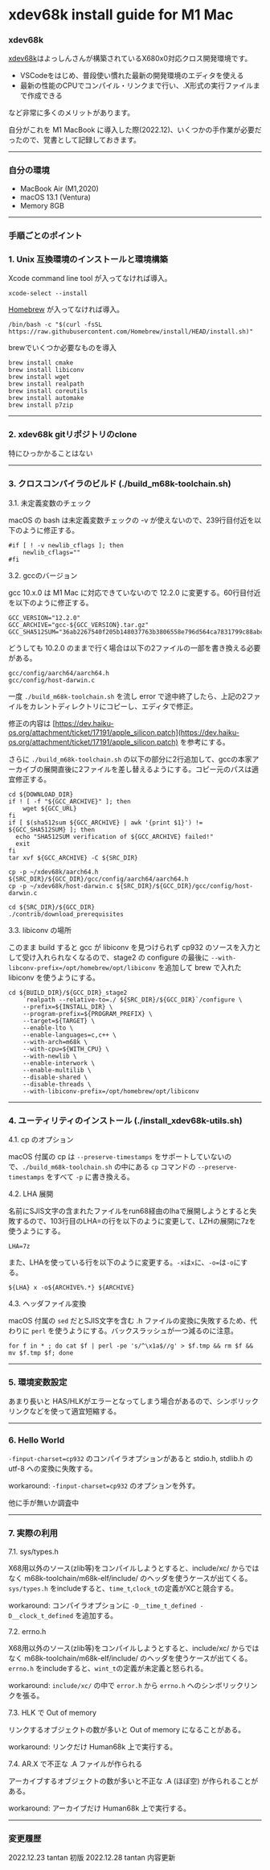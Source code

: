 # xdev68k install guide for M1 Mac

### xdev68k

[xdev68k](https://github.com/yosshin4004/xdev68k)はよっしんさんが構築されているX680x0対応クロス開発環境です。

- VSCodeをはじめ、普段使い慣れた最新の開発環境のエディタを使える
- 最新の性能のCPUでコンパイル・リンクまで行い、.X形式の実行ファイルまで作成できる

など非常に多くのメリットがあります。

自分がこれを M1 MacBook に導入した際(2022.12)、いくつかの手作業が必要だったので、覚書として記録しておきます。

---

### 自分の環境

- MacBook Air (M1,2020)
- macOS 13.1 (Ventura)
- Memory 8GB

---

### 手順ごとのポイント

### 1. Unix 互換環境のインストールと環境構築

Xcode command line tool が入ってなければ導入。

    xcode-select --install

[Homebrew](https://brew.sh/) が入ってなければ導入。

    /bin/bash -c "$(curl -fsSL https://raw.githubusercontent.com/Homebrew/install/HEAD/install.sh)"

brewでいくつか必要なものを導入

    brew install cmake
    brew install libiconv
    brew install wget
    brew install realpath
    brew install coreutils
    brew install automake
    brew install p7zip

---

### 2. xdev68k gitリポジトリのclone

特にひっかかることはない

---

### 3. クロスコンパイラのビルド (./build_m68k-toolchain.sh)

3.1. 未定義変数のチェック

macOS の bash は未定義変数チェックの -v が使えないので、239行目付近を以下のように修正する。

    #if [ ! -v newlib_cflags ]; then
	    newlib_cflags=""
    #fi

3.2. gccのバージョン

gcc 10.x.0 は M1 Mac に対応できていないので 12.2.0 に変更する。60行目付近を以下のように修正する。

    GCC_VERSION="12.2.0"
    GCC_ARCHIVE="gcc-${GCC_VERSION}.tar.gz"
    GCC_SHA512SUM="36ab2267540f205b148037763b3806558e796d564ca7831799c88abcf03393c6dc2cdc9d53e8f094f6dc1245e47a406e1782604eb9d119410d406032f59c1544"

どうしても 10.2.0 のままで行く場合は以下の2ファイルの一部を書き換える必要がある。

    gcc/config/aarch64/aarch64.h
    gcc/config/host-darwin.c

一度 `./build_m68k-toolchain.sh` を流し error で途中終了したら、上記の2ファイルをカレントディレクトリにコピーし、エディタで修正。

修正の内容は [https://dev.haiku-os.org/attachment/ticket/17191/apple_silicon.patch](https://dev.haiku-os.org/attachment/ticket/17191/apple_silicon.patch) を参考にする。

さらに `./build_m68k-toolchain.sh` の以下の部分に2行追加して、gccの本家アーカイブの展開直後に2ファイルを差し替えるようにする。コピー元のパスは適宜修正する。

    cd ${DOWNLOAD_DIR}
    if ! [ -f "${GCC_ARCHIVE}" ]; then
        wget ${GCC_URL}
    fi
    if [ $(sha512sum ${GCC_ARCHIVE} | awk '{print $1}') != ${GCC_SHA512SUM} ]; then
      echo "SHA512SUM verification of ${GCC_ARCHIVE} failed!"
      exit
    fi
    tar xvf ${GCC_ARCHIVE} -C ${SRC_DIR}

    cp -p ~/xdev68k/aarch64.h ${SRC_DIR}/${GCC_DIR}/gcc/config/aarch64/aarch64.h
    cp -p ~/xdev68k/host-darwin.c ${SRC_DIR}/${GCC_DIR}/gcc/config/host-darwin.c

    cd ${SRC_DIR}/${GCC_DIR}
    ./contrib/download_prerequisites

3.3. libiconv の場所

このまま build すると gcc が libiconv を見つけられず cp932 のソースを入力として受け入れられなくなるので、stage2 の configure の最後に `--with-libconv-prefix=/opt/homebrew/opt/libiconv` を追加して brew で入れた libiconv を使うようにする。

    cd ${BUILD_DIR}/${GCC_DIR}_stage2
        `realpath --relative-to=./ ${SRC_DIR}/${GCC_DIR}`/configure \
        --prefix=${INSTALL_DIR} \
        --program-prefix=${PROGRAM_PREFIX} \
        --target=${TARGET} \
        --enable-lto \
        --enable-languages=c,c++ \
        --with-arch=m68k \
        --with-cpu=${WITH_CPU} \
        --with-newlib \
        --enable-interwork \
        --enable-multilib \
        --disable-shared \
        --disable-threads \
        --with-libiconv-prefix=/opt/homebrew/opt/libiconv

---

### 4. ユーティリティのインストール (./install_xdev68k-utils.sh)

4.1. cp のオプション

macOS 付属の cp は `--preserve-timestamps` をサポートしていないので、`./build_m68k-toolchain.sh` の中にある
`cp` コマンドの `--preserve-timestamps` をすべて `-p` に書き換える。


4.2. LHA 展開

名前にSJIS文字の含まれたファイルをrun68経由のlhaで展開しようとすると失敗するので、103行目のLHA=の行を以下のように変更して、LZHの展開に7zを使うようにする。

    LHA=7z

また、LHAを使っている行を以下のように変更する。`-x`は`x`に、`-o=`は`-o`にする。

    ${LHA} x -o${ARCHIVE%.*} ${ARCHIVE}

4.3. ヘッダファイル変換

macOS 付属の `sed` だとSJIS文字を含む .h ファイルの変換に失敗するため、代わりに `perl` を使うようにする。バックスラッシュが一つ減るのに注意。

    for f in * ; do cat $f | perl -pe 's/^\x1a$//g' > $f.tmp && rm $f && mv $f.tmp $f; done

---

### 5. 環境変数設定

あまり長いと HAS/HLKがエラーとなってしまう場合があるので、シンボリックリンクなどを使って適宜短縮する。

---

### 6. Hello World

`-finput-charset=cp932` のコンパイラオプションがあると stdio.h, stdlib.h の utf-8 への変換に失敗する。

workaround: `-finput-charset=cp932` のオプションを外す。

他に手が無いか調査中

---

### 7. 実際の利用

7.1. sys/types.h

X68用以外のソース(zlib等)をコンパイルしようとすると、include/xc/ からではなく m68k-toolchain/m68k-elf/include/ のヘッダを使うケースが出てくる。
`sys/types.h` をincludeすると、`time_t`,`clock_t`の定義がXCと競合する。

workaround: コンパイラオプションに `-D__time_t_defined -D__clock_t_defined` を追加する。

7.2. errno.h

X68用以外のソース(zlib等)をコンパイルしようとすると、include/xc/ からではなく m68k-toolchain/m68k-elf/include/ のヘッダを使うケースが出てくる。
`errno.h` をincludeすると、`wint_t`の定義が未定義と怒られる。

workaround: `include/xc/` の中で `error.h` から `errno.h` へのシンボリックリンクを張る。

7.3. HLK で Out of memory

リンクするオブジェクトの数が多いと Out of memory になることがある。

workaround: リンクだけ Human68k 上で実行する。

7.4. AR.X で不正な .A ファイルが作られる

アーカイブするオブジェクトの数が多いと不正な .A (ほぼ空) が作られることがある。

workaround: アーカイブだけ Human68k 上で実行する。

---

### 変更履歴

2022.12.23 tantan 初版
2022.12.28 tantan 内容更新


